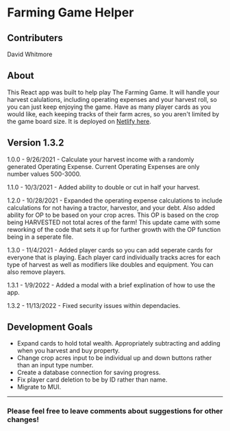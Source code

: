 # Farming Game Helper

## Contributers

David Whitmore

## About

This React app was built to help play The Farming Game. It will handle your harvest calulations, including operating expenses and your harvest roll, so you can just keep enjoying the game. Have as many player cards as you would like, each keeping tracks of their farm acres, so you aren't limited by the game board size. It is deployed on [Netlify here](https://farming-game-helper.netlify.app/).

## Version 1.3.2

1.0.0 - 9/26/2021 - Calculate your harvest income with a randomly generated Operating Expense. Current Operating Expenses are only number values 500-3000.

1.1.0 - 10/3/2021 - Added ability to double or cut in half your harvest.

1.2.0 - 10/28/2021 - Expanded the operating expense calculations to include calculations for not having a tractor, harvestor, and your debt. Also added ability for OP to be based on your crop acres. This OP is based on the crop being HARVESTED not total acres of the farm! This update came with some reworking of the code that sets it up for further growth with the OP function being in a seperate file.

1.3.0 - 11/4/2021 - Added player cards so you can add seperate cards for everyone that is playing. Each player card individually tracks acres for each type of harvest as well as modifiers like doubles and equipment. You can also remove players.

1.3.1 - 1/9/2022 - Added a modal with a brief explination of how to use the app.

1.3.2 - 11/13/2022 - Fixed security issues within dependacies.

## Development Goals

- Expand cards to hold total wealth. Appropriately subtracting and adding when you harvest and buy property.
- Change crop acres input to be individual up and down buttons rather than an input type number.
- Create a database connection for saving progress.
- Fix player card deletion to be by ID rather than name.
- Migrate to MUI.

---

### Please feel free to leave comments about suggestions for other changes!
